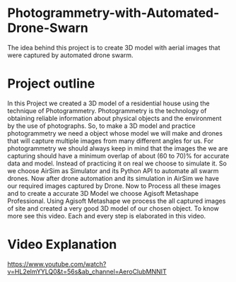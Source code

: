# Photogrammetry-with-Automated-Drone-Swarn
The idea behind this project is to create 3D model with aerial images that were captured by automated drone swarm.

# Project outline
In this Project we created a 3D model of a residential house using the technique of Photogrammetry. Photogrammetry is the technology of obtaining reliable information about physical objects and the environment by the use of photographs. So, to make a 3D model and practice photogrammetry we need a object whose model we will make and drones that will capture multiple images from many different angles for us. For photogrammetry we should always keep in mind that the images the we are capturing should have a minimum overlap of about (60 to 70)% for accurate data and model. Instead of practicing it on real we choose to simulate it. So we choose AirSim as Simulator and its Python API to automate all swarm drones. Now after drone automation and its simulation in AirSim we have our required images captured by Drone. Now to Process all these images and to create a accurate 3D Model we choose Agisoft Metashape Professional. Using Agisoft Metashape we process the all captured images of site and created a very good 3D model of our chosen object. To know more see this video. Each and every step is elaborated in this video.

# Video Explanation
https://www.youtube.com/watch?v=HL2elmYYLQ0&t=56s&ab_channel=AeroClubMNNIT

